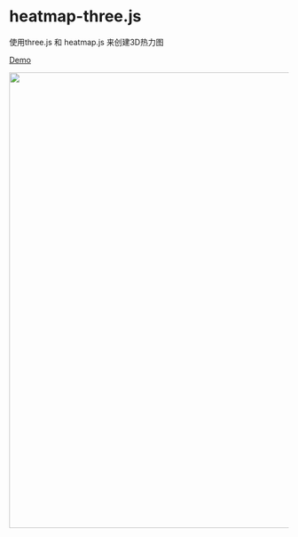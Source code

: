 # heatmap-three.js

使用three.js 和 heatmap.js 来创建3D热力图


[Demo](https://treasuremoment.github.io/heatmap-three.js/)


<img width="820" src="https://raw.githubusercontent.com/treasureMoment/heatmap-three.js/master/heatmap.png">
